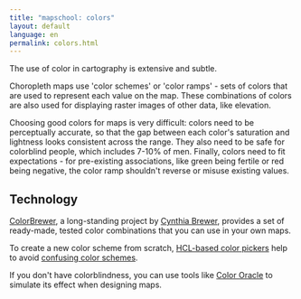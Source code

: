 ```yaml
---
title: "mapschool: colors"
layout: default
language: en
permalink: colors.html
---
```


The use of color in cartography is extensive and subtle.

Choropleth maps use 'color schemes' or 'color ramps' - sets of colors that are used to represent each value on the map. These combinations of colors are also used for displaying raster images of other data, like elevation.

Choosing good colors for maps is very difficult: colors need to be perceptually accurate, so that the gap between each color's saturation and lightness looks consistent across the range. They also need to be safe for colorblind people, which includes 7-10% of men. Finally, colors need to fit expectations - for pre-existing associations, like green being fertile or red being negative, the color ramp shouldn't reverse or misuse existing values.

## Technology

[ColorBrewer](http://colorbrewer2.org/), a long-standing project by [Cynthia Brewer](http://www.personal.psu.edu/cab38/), provides a set of ready-made, tested color combinations that you can use in your own maps.

To create a new color scheme from scratch, [HCL-based color pickers](http://vis4.net/labs/colorvis/embed.html?m=hcl&gradients=6) help to avoid [confusing color schemes](http://vis4.net/blog/posts/avoid-equidistant-hsv-colors/).

If you don't have colorblindness, you can use tools like [Color Oracle](http://colororacle.org/) to simulate its effect when designing maps.